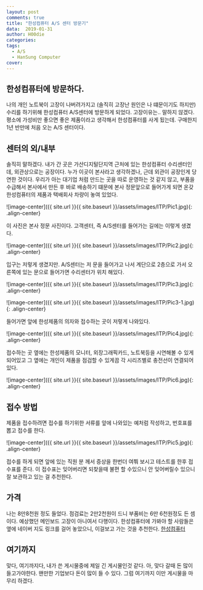 ```yaml
---
layout: post
comments: true
title: "한성컴퓨터 A/S 센터 방문기"
data:  2019-01-31
author: H00die
categories:
tags:
  - A/S
  - HanSung Computer
cover:
---
```


## 한성컴퓨터에 방문하다.
나의 개인 노트북이 고장이 나버려가지고 (솔직히 고장난 원인은 나 떄문이기도 하지만) 수리를 하기위해 한성컴퓨터 A/S센터에 방문하게 되었다. 고장이유는.. 말하지 않겠다. 평소에 가성비만 좋으면 좋은 제품이라고 생각해서 한성컴퓨터를 사게 됬는데. 구매한지 1년 반만에 처음 오는 A/S 센터이다.

## 센터의 외/내부
솔직히 말하겠다. 내가 간 곳은 가산디지털단지역 근처에 있는 한성컴퓨터 수리센터인데, 외관상으로는 공장이다. 누가 이곳이 본사라고 생각하겠나, 근데 외관이 공장인게 당연한 것이다. 우리가 아는 대기업 처럼 만드는 곳을 따로 운영하는 것 같지 않고, 부품을 수급해서 본사에서 만든 후 바로 배송하기 떄문에 본사 정문앞으로 들어가게 되면 온갖 한성컴퓨터의 제품과 택배회사 차량이 놓여 있었다.

![image-center]({{ site.url }}{{ site.baseurl }}/assets/images/ITP/Pic1.jpg){: .align-center}

이 사진은 본사 정문 사진이다. 고객센터, 즉 A/S센터를 들어가는 길에는 이렇게 생겼다.

![image-center]({{ site.url }}{{ site.baseurl }}/assets/images/ITP/Pic2.jpg){: .align-center}

입구는 저렇게 생겼지만. A/S센터는 저 문을 들어가고 나서 계단으로 2층으로 가서 오른쪽에 있는 문으로 들어가면 수리센터가 위치 해있다.

![image-center]({{ site.url }}{{ site.baseurl }}/assets/images/ITP/Pic3.jpg){: .align-center}

![image-center]({{ site.url }}{{ site.baseurl }}/assets/images/ITP/Pic3-1.jpg){: .align-center}

들어가면 앞에 한성제품의 의자와 접수하는 곳이 저렇게 나와있다.

![image-center]({{ site.url }}{{ site.baseurl }}/assets/images/ITP/Pic4.jpg){: .align-center}

접수하는 곳 옆에는 한성제품의 모니터, 외장그래픽카드, 노트북등을 시연해볼 수 있게 되어있고 그 옆에는 개인이 제품을 점검할 수 있게끔 각 시리즈별로 충전선이 연결되어 있다.

![image-center]({{ site.url }}{{ site.baseurl }}/assets/images/ITP/Pic6.jpg){: .align-center}

## 접수 방법
제품을 접수하려면 접수를 하기위한 서류를 앞에 나와있는 예처럼 작성하고, 번호표를 뽑고 접수를 한다.

![image-center]({{ site.url }}{{ site.baseurl }}/assets/images/ITP/Pic5.jpg){: .align-center}

접수를 하게 되면 앞에 있는 직원 분 께서 증상을 한번더 여쭤 보시고 테스트를 한후 접수표를 준다. 이 접수표는 잊어버리면 되찾을때 불편 할 수있으니 안 잊어버릴수 있으니 잘 보관하고 있는 걸 추천한다.

## 가격
나는 8만8천원 정도 들었다. 점검료는 2만2천원이 드니 부품비는 6만 6천원정도 든 셈이다. 예상했던 메인보드 고장이 아니여서 다행이다.
한성컴퓨터에 가봐야 할 사람들은 옆에 네이버 지도 링크를 걸어 놓았으니, 이걸보고 가는 것을 추천한다.
[한성컴퓨터](https://map.naver.com/local/siteview.nhn?code=974726851)

## 여기까지
맞다, 여기까지다, 내가 쓴 게시물중에 제일 긴 게시물인것 같다. 아, 맞다 갈때 돈 많이 들고가야한다. 왠만한 기업보다 돈이 많이 들 수 있다. 그럼 여기까지 이만 게시물을 마무리 하겠다.
